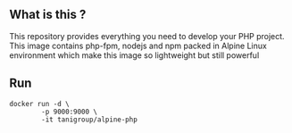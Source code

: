 ## What is this ?

This repository provides everything you need to develop your PHP project. This image contains php-fpm, nodejs and npm packed in Alpine Linux environment which make this image so lightweight but still powerful

## Run
```
docker run -d \
        -p 9000:9000 \
        -it tanigroup/alpine-php
```